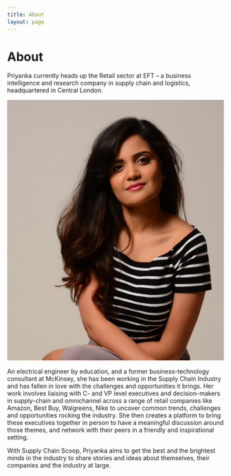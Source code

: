 ```yaml
---
title: About
layout: page
---
```

# About

Priyanka currently heads up the Retail sector at EFT – a business intelligence and research company in supply chain and logistics, headquartered in Central London. 

![priyanka.jpg](/assets/images/priyanka.jpg)

An electrical engineer by education, and a former business-technology consultant at McKinsey, she has been working in the Supply Chain Industry and has fallen in love with the challenges and opportunities it brings. 
Her work involves liaising with C- and VP level executives and decision-makers in supply-chain and omnichannel across a range of retail companies like Amazon, Best Buy, Walgreens, Nike to uncover common trends, challenges and opportunities rocking the industry. She then creates a platform to bring these executives together in person to have a meaningful discussion around those themes, and network with their peers in a friendly and inspirational setting.

With Supply Chain Scoop, Priyanka aims to get the best and the brightest minds in the industry to share stories and ideas about themselves, their companies and the industry at large. 
